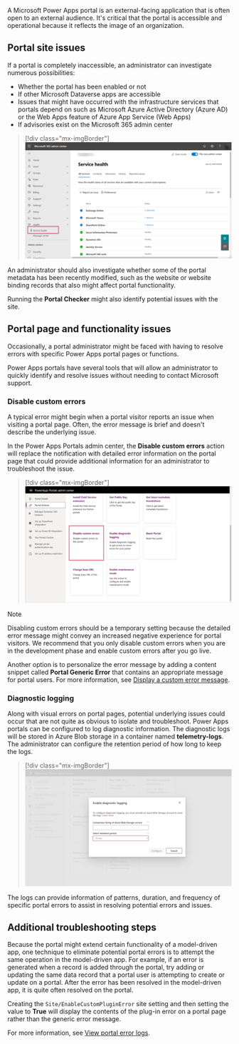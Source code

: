 A Microsoft Power Apps portal is an external-facing application that is often open to an external audience. It's critical that the portal is accessible and operational because it reflects the image of an organization.

## Portal site issues

If a portal is completely inaccessible, an administrator can investigate numerous possibilities:

- Whether the portal has been enabled or not
- If other Microsoft Dataverse apps are accessible
- Issues that might have occurred with the infrastructure services that portals depend on such as Microsoft Azure Active Directory (Azure AD) or the Web Apps feature of Azure App Service (Web Apps)
- If advisories exist on the Microsoft 365 admin center

> [!div class="mx-imgBorder"]
> [![Admin Center](../media/administration-center.png)](../media/administration-center.png#lightbox)

An administrator should also investigate whether some of the portal metadata has been recently modified, such as the website or website binding records that also might affect portal functionality.

Running the **Portal Checker** might also identify potential issues with the site.

## Portal page and functionality issues

Occasionally, a portal administrator might be faced with having to resolve errors with specific Power Apps portal pages or functions.

Power Apps portals have several tools that will allow an administrator to quickly identify and resolve issues without needing to contact Microsoft support.

### Disable custom errors

A typical error might begin when a portal visitor reports an issue when visiting a portal page. Often, the error message is brief and doesn't describe the underlying issue.

In the Power Apps Portals admin center, the **Disable custom errors** action will replace the notification with detailed error information on the portal page that could provide additional information for an administrator to troubleshoot the issue.

> [!div class="mx-imgBorder"]
> [![Disable custom errors](../media/disable-custom-errors.png)](../media/disable-custom-errors.png#lightbox)

> [!NOTE]
> Disabling custom errors should be a temporary setting because the detailed error message might convey an increased negative experience for portal visitors. We recommend that you only disable custom errors when you are in the development phase and enable custom errors after you go live.

Another option is to personalize the error message by adding a content snippet called **Portal Generic Error** that contains an appropriate message for portal users. For more information, see [Display a custom error message](https://docs.microsoft.com/powerapps/maker/portals/admin/view-portal-error-log#display-a-custom-error-message/?azure-portal=true).

### Diagnostic logging

Along with visual errors on portal pages, potential underlying issues could occur that are not quite as obvious to isolate and troubleshoot. Power Apps portals can be configured to log diagnostic information. The diagnostic logs will be stored in Azure Blob storage in a container named **telemetry-logs**. The administrator can configure the retention period of how long to keep the logs.

> [!div class="mx-imgBorder"]
> [![Diagnostic logging](../media/diagnostic-logging.png)](../media/diagnostic-logging.png#lightbox)

The logs can provide information of patterns, duration, and frequency of specific portal errors to assist in resolving potential errors and issues.

## Additional troubleshooting steps

Because the portal might extend certain functionality of a model-driven app, one technique to eliminate potential portal errors is to attempt the same operation in the model-driven app. For example, if an error is generated when a record is added through the portal, try adding or updating the same data record that a portal user is attempting to create or update on a portal. After the error has been resolved in the model-driven app, it is quite often resolved on the portal.

Creating the `Site/EnableCustomPluginError` site setting and then setting the value to **True** will display the contents of the plug-in error on a portal page rather than the generic error message.

For more information, see [View portal error logs](https://docs.microsoft.com/powerapps/maker/portals/admin/view-portal-error-log/?azure-portal=true).
